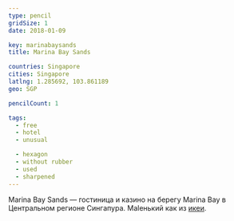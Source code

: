 ```yaml
---
type: pencil
gridSize: 1
date: 2018-01-09

key: marinabaysands
title: Marina Bay Sands

countries: Singapore
cities: Singapore
latlng: 1.285692, 103.861189
geo: SGP

pencilCount: 1

tags:
  - free
  - hotel
  - unusual

  - hexagon
  - without rubber
  - used
  - sharpened
---
```


Marina Bay Sands — гостиница и казино на берегу Marina Bay в Центральном регионе Сингапура. Maleнький как из [икеи](?display=ikea).
